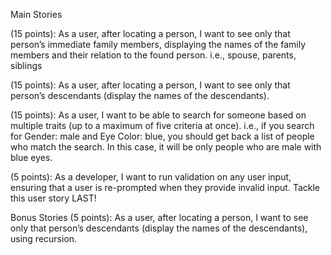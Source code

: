 Main Stories
 
<!-- (5 points): As a developer, I want to make at least 15 consistent commits with good, descriptive messages. -->

<!-- (10 points): As a user, I want to be able to search for someone based on a single criterion
You should be able to find and return a list of people who match the search -->

<!-- (10 points): As a user, I want to be able to look up someone’s information after I find them with the program (display values for the various traits of the found person). -->

(15 points): As a user, after locating a person, I want to see only that person’s immediate family members, displaying the names of the family members and their relation to the found person.
i.e., spouse, parents, siblings

(15 points): As a user, after locating a person, I want to see only that person’s descendants (display the names of the descendants).

(15 points): As a user, I want to be able to search for someone based on multiple traits (up to a maximum of five criteria at once).
i.e., if you search for Gender: male and Eye Color: blue, you should get back a list of people who match the search. In this case, it will be only people who are male with blue eyes.

(5 points): As a developer, I want to run validation on any user input, ensuring that a user is re-prompted when they provide invalid input.
Tackle this user story LAST!

Bonus Stories
(5 points): As a user, after locating a person, I want to see only that person’s descendants (display the names of the descendants), using recursion.